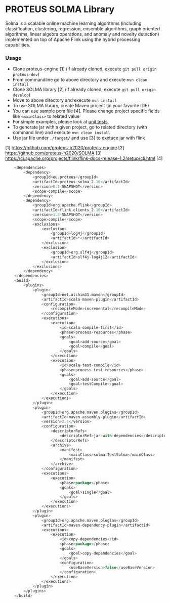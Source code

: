 # PROTEUS SOLMA Library
Solma is  a scalable online machine learning algorithms (including classification, clustering, regression, ensemble algorithms, graph oriented algorithms, linear algebra operations, and anomaly and novelty detection) implemented on top of Apache Flink using the hybrid processing capabilities.

### Usage
- Clone proteus-engine [1] (if already cloned, execute ``` git pull origin proteus-dev ```)
- From commandline go to above directory and execute ``` mvn clean install ```
- Clone SOLMA library [2] (if already cloned, execute ``` git pull origin develop ```)
- Move to above directory and execute ``` mvn install ```
- To use SOLMA library, create Maven project (in your favorite IDE)
- You can use sample pom file [4]. Please change project specific fields like ``` <mainClass> ``` to related value 
- For simple examples, please look at [unit tests](src/test/scala/eu/proteus/solma).
- To generate jar with a given project, go to related directory (with command line) and execute ``` mvn clean install ```
- Use jar file under ``` ./target/ ``` and use [3] to exetuce jar with flink



[1] https://github.com/proteus-h2020/proteus-engine
[2] https://github.com/proteus-h2020/SOLMA
[3] https://ci.apache.org/projects/flink/flink-docs-release-1.2/setup/cli.html
[4]
```scala
    <dependencies>
        <dependency>
            <groupId>eu.proteus</groupId>
            <artifactId>proteus-solma_2.10</artifactId>
            <version>0.1-SNAPSHOT</version>
            <scope>compile</scope>
        </dependency>
        <dependency>
            <groupId>org.apache.flink</groupId>
            <artifactId>flink-clients_2.10</artifactId>
            <version>1.3-SNAPSHOT</version>
            <scope>compile</scope>
            <exclusions>
                <exclusion>
                    <groupId>log4j</groupId>
                    <artifactId>*</artifactId>
                </exclusion>
                <exclusion>
                    <groupId>org.slf4j</groupId>
                    <artifactId>slf4j-log4j12</artifactId>
                </exclusion>
            </exclusions>
        </dependency>
    </dependencies>
    <build>
        <plugins>
            <plugin>
                <groupId>net.alchim31.maven</groupId>
                <artifactId>scala-maven-plugin</artifactId>
                <configuration>
                    <recompileMode>incremental</recompileMode>
                </configuration>
                <executions>
                    <execution>
                        <id>scala-compile-first</id>
                        <phase>process-resources</phase>
                        <goals>
                            <goal>add-source</goal>
                            <goal>compile</goal>
                        </goals>
                    </execution>
                    <execution>
                        <id>scala-test-compile</id>
                        <phase>process-test-resources</phase>
                        <goals>
                            <goal>add-source</goal>
                            <goal>testCompile</goal>
                        </goals>
                    </execution>
                </executions>
            </plugin>
            <plugin>
                <groupId>org.apache.maven.plugins</groupId>
                <artifactId>maven-assembly-plugin</artifactId>
                <version>2.4</version>
                <configuration>
                    <descriptorRefs>
                        <descriptorRef>jar-with-dependencies</descriptorRef>
                    </descriptorRefs>
                    <archive>
                        <manifest>
                            <mainClass>solma.TestSolma</mainClass>
                        </manifest>
                    </archive>
                </configuration>
                <executions>
                    <execution>
                        <phase>package</phase>
                        <goals>
                            <goal>single</goal>
                        </goals>
                    </execution>
                </executions>
            </plugin>
            <plugin>
                <groupId>org.apache.maven.plugins</groupId>
                <artifactId>maven-dependency-plugin</artifactId>
                <executions>
                    <execution>
                        <id>copy-dependencies</id>
                        <phase>package</phase>
                        <goals>
                            <goal>copy-dependencies</goal>
                        </goals>
                        <configuration>
                            <useBaseVersion>false</useBaseVersion>
                        </configuration>
                    </execution>
                </executions>
            </plugin>
        </plugins>
    </build>


```

